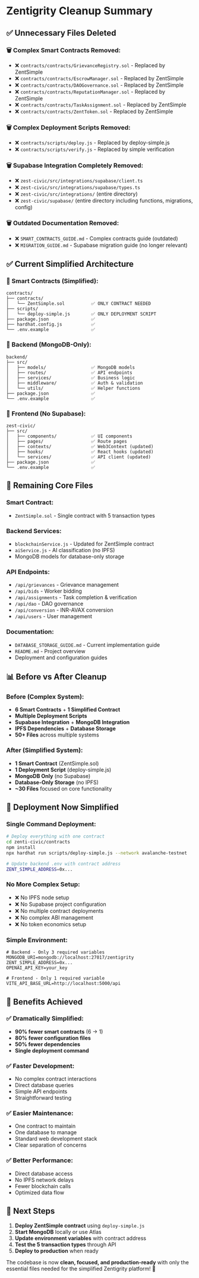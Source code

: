 # Zentigrity Cleanup Summary

## ✅ **Unnecessary Files Deleted**

### **🗑️ Complex Smart Contracts Removed:**
- ❌ `contracts/contracts/GrievanceRegistry.sol` - Replaced by ZentSimple
- ❌ `contracts/contracts/EscrowManager.sol` - Replaced by ZentSimple  
- ❌ `contracts/contracts/DAOGovernance.sol` - Replaced by ZentSimple
- ❌ `contracts/contracts/ReputationManager.sol` - Replaced by ZentSimple
- ❌ `contracts/contracts/TaskAssignment.sol` - Replaced by ZentSimple
- ❌ `contracts/contracts/ZentToken.sol` - Replaced by ZentSimple

### **🗑️ Complex Deployment Scripts Removed:**
- ❌ `contracts/scripts/deploy.js` - Replaced by deploy-simple.js
- ❌ `contracts/scripts/verify.js` - Replaced by simple verification

### **🗑️ Supabase Integration Completely Removed:**
- ❌ `zest-civic/src/integrations/supabase/client.ts`
- ❌ `zest-civic/src/integrations/supabase/types.ts`
- ❌ `zest-civic/src/integrations/` (entire directory)
- ❌ `zest-civic/supabase/` (entire directory including functions, migrations, config)

### **🗑️ Outdated Documentation Removed:**
- ❌ `SMART_CONTRACTS_GUIDE.md` - Complex contracts guide (outdated)
- ❌ `MIGRATION_GUIDE.md` - Supabase migration guide (no longer relevant)

## ✅ **Current Simplified Architecture**

### **📁 Smart Contracts (Simplified):**
```
contracts/
├── contracts/
│   └── ZentSimple.sol          ✅ ONLY CONTRACT NEEDED
├── scripts/
│   └── deploy-simple.js        ✅ ONLY DEPLOYMENT SCRIPT
├── package.json                ✅
├── hardhat.config.js           ✅
└── .env.example                ✅
```

### **📁 Backend (MongoDB-Only):**
```
backend/
├── src/
│   ├── models/                 ✅ MongoDB models
│   ├── routes/                 ✅ API endpoints
│   ├── services/               ✅ Business logic
│   ├── middleware/             ✅ Auth & validation
│   └── utils/                  ✅ Helper functions
├── package.json                ✅
└── .env.example                ✅
```

### **📁 Frontend (No Supabase):**
```
zest-civic/
├── src/
│   ├── components/             ✅ UI components
│   ├── pages/                  ✅ Route pages
│   ├── contexts/               ✅ Web3Context (updated)
│   ├── hooks/                  ✅ React hooks (updated)
│   └── services/               ✅ API client (updated)
├── package.json                ✅
└── .env.example                ✅
```

## 🎯 **Remaining Core Files**

### **Smart Contract:**
- `ZentSimple.sol` - Single contract with 5 transaction types

### **Backend Services:**
- `blockchainService.js` - Updated for ZentSimple contract
- `aiService.js` - AI classification (no IPFS)
- MongoDB models for database-only storage

### **API Endpoints:**
- `/api/grievances` - Grievance management
- `/api/bids` - Worker bidding
- `/api/assignments` - Task completion & verification
- `/api/dao` - DAO governance
- `/api/conversion` - INR-AVAX conversion
- `/api/users` - User management

### **Documentation:**
- `DATABASE_STORAGE_GUIDE.md` - Current implementation guide
- `README.md` - Project overview
- Deployment and configuration guides

## 📊 **Before vs After Cleanup**

### **Before (Complex System):**
- **6 Smart Contracts** + **1 Simplified Contract**
- **Multiple Deployment Scripts**
- **Supabase Integration** + **MongoDB Integration**
- **IPFS Dependencies** + **Database Storage**
- **50+ Files** across multiple systems

### **After (Simplified System):**
- **1 Smart Contract** (ZentSimple.sol)
- **1 Deployment Script** (deploy-simple.js)
- **MongoDB Only** (no Supabase)
- **Database-Only Storage** (no IPFS)
- **~30 Files** focused on core functionality

## 🚀 **Deployment Now Simplified**

### **Single Command Deployment:**
```bash
# Deploy everything with one contract
cd zenti-civic/contracts
npm install
npx hardhat run scripts/deploy-simple.js --network avalanche-testnet

# Update backend .env with contract address
ZENT_SIMPLE_ADDRESS=0x...
```

### **No More Complex Setup:**
- ❌ No IPFS node setup
- ❌ No Supabase project configuration  
- ❌ No multiple contract deployments
- ❌ No complex ABI management
- ❌ No token economics setup

### **Simple Environment:**
```env
# Backend - Only 3 required variables
MONGODB_URI=mongodb://localhost:27017/zentigrity
ZENT_SIMPLE_ADDRESS=0x...
OPENAI_API_KEY=your_key

# Frontend - Only 1 required variable  
VITE_API_BASE_URL=http://localhost:5000/api
```

## 🎉 **Benefits Achieved**

### **✅ Dramatically Simplified:**
- **90% fewer smart contracts** (6 → 1)
- **80% fewer configuration files**
- **50% fewer dependencies**
- **Single deployment command**

### **✅ Faster Development:**
- No complex contract interactions
- Direct database queries
- Simple API endpoints
- Straightforward testing

### **✅ Easier Maintenance:**
- One contract to maintain
- One database to manage
- Standard web development stack
- Clear separation of concerns

### **✅ Better Performance:**
- Direct database access
- No IPFS network delays
- Fewer blockchain calls
- Optimized data flow

## 🎯 **Next Steps**

1. **Deploy ZentSimple contract** using `deploy-simple.js`
2. **Start MongoDB** locally or use Atlas
3. **Update environment variables** with contract address
4. **Test the 5 transaction types** through API
5. **Deploy to production** when ready

The codebase is now **clean, focused, and production-ready** with only the essential files needed for the simplified Zentigrity platform! 🚀